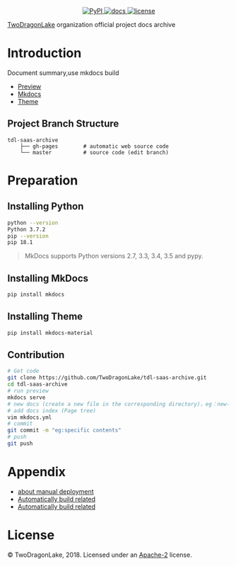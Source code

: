 <p align="center">
	<a href="https://pypi.python.org/pypi/mkdocs-material" rel="nofollow">
		<img src="https://img.shields.io/pypi/v/mkdocs-material.svg" alt="PyPI">
	</a>
	<a href="https://github.com/vuejs/vue">
		<img src="https://travis-ci.com/TwoDragonLake/tdl-saas-archive.svg?branch=master" alt="docs">
	</a>
	<a href="https://github.com/BladeCode/Material-Docs/master/LICENSE">
		<img src="https://img.shields.io/crates/l/rustc-serialize.svg" alt="license">
	</a>
</p>

[TwoDragonLake](https://github.com/TwoDragonLake) organization official project docs archive

# Introduction
Document summary,use mkdocs build
* [Preview](https://twodragonlake.github.io/tdl-saas-archive)
* [Mkdocs](http://www.mkdocs.org)
* [Theme](https://squidfunk.github.io/mkdocs-material)

## Project Branch Structure

```
tdl-saas-archive
    ├── gh-pages      	# automatic web source code
    └── master			# source code (edit branch)
```

# Preparation

## Installing Python
``` bash
python --version
Python 3.7.2
pip --version
pip 18.1
```
>MkDocs supports Python versions 2.7, 3.3, 3.4, 3.5 and pypy.

## Installing MkDocs

``` bash
pip install mkdocs
```

## Installing Theme

``` bash
pip install mkdocs-material
```

## Contribution

``` bash
# Get code
git clone https://github.com/TwoDragonLake/tdl-saas-archive.git
cd tdl-saas-archive
# run preview
mkdocs serve
# new docs (create a new file in the corresponding directory)，eg：new-docs.md
# add docs index (Page tree)
vim mkdocs.yml
# commit
git commit -m "eg:specific contents"
# push
git push
```

# Appendix
* [about manual deployment](https://github.com/davisp/ghp-import)
* [Automatically build related](https://docs.flc.io/more/github-travis-mkdocs-document)
* [Automatically build related](http://blog.agenric.cn/2017/12/10/Static-website-automation-build)

# License
© TwoDragonLake, 2018. Licensed under an [Apache-2](https://github.com/TwoDragonLake/tdl-saas-archive/blob/master/LICENSE) license.